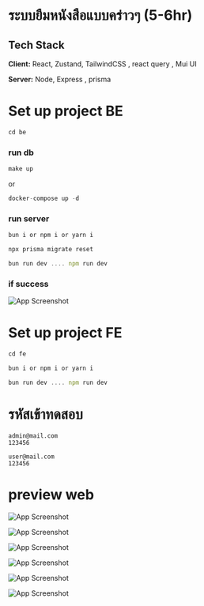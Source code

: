 # ระบบยืมหนังสือแบบคร่าวๆ (5-6hr)

## Tech Stack

**Client:** React, Zustand, TailwindCSS , react query , Mui UI

**Server:** Node, Express , prisma

# Set up project BE

```javascript
cd be
```

### run db

```javascript
make up
```

or

```javascript
docker-compose up -d
```

### run server

```javascript
bun i or npm i or yarn i
```

```javascript
npx prisma migrate reset
```

```javascript
bun run dev .... npm run dev
```

### if success

![App Screenshot](https://media.discordapp.net/attachments/1092374434012213258/1351978476969918554/image.png?ex=67dc5793&is=67db0613&hm=2c7e07adb1fb8f4bba6b7b831846c7f52753abaccc5a89d8481e2f33f7c3c2e6&=&format=webp&quality=lossless)

# Set up project FE

```javascript
cd fe
```

```javascript
bun i or npm i or yarn i
```

```javascript
bun run dev .... npm run dev
```

# รหัสเข้าทดสอบ

```
admin@mail.com
123456
```

```
user@mail.com
123456

```

# preview web

![App Screenshot](https://cdn.discordapp.com/attachments/1092374434012213258/1351979715199635456/image.png?ex=67dc58ba&is=67db073a&hm=f805959321245a08f942f3db9034b4611f2c7a19a2c16b5a14481f4439969e0e&)

![App Screenshot](https://media.discordapp.net/attachments/1092374434012213258/1351979755150246030/image.png?ex=67dc58c4&is=67db0744&hm=80c26e7ecc50e7aecdfd2ff7c242ea3f747821c0956e7c9eba6c72b8beb98b88&=&format=webp&quality=lossless&width=1872&height=662)

![App Screenshot](https://media.discordapp.net/attachments/1092374434012213258/1351979810746007552/image.png?ex=67dc58d1&is=67db0751&hm=1f433a0c9d98ff2594bf7c9bdd680715632472982e441c011787f2d6bd5f4a90&=&format=webp&quality=lossless&width=1872&height=833)

![App Screenshot](https://media.discordapp.net/attachments/1092374434012213258/1351979876562763846/image.png?ex=67dc58e1&is=67db0761&hm=62e3d8100105d54f2c9cc54d1bb4c1965b7e1f79f80533ccb733ee52c287be10&=&format=webp&quality=lossless&width=1872&height=700)

![App Screenshot](https://media.discordapp.net/attachments/1092374434012213258/1351979907114074232/image.png?ex=67dc58e8&is=67db0768&hm=614ae15325c5a2beb8435d9166f921734038dc0d1a4f3125089cabf58d40a168&=&format=webp&quality=lossless&width=1872&height=735)

![App Screenshot](https://media.discordapp.net/attachments/1092374434012213258/1351979959958245426/image.png?ex=67dc58f5&is=67db0775&hm=541869fa3cc1784def95b78d643eeff361f9da8bfa9c97f645a93f173c21fa7b&=&format=webp&quality=lossless&width=1872&height=440)
